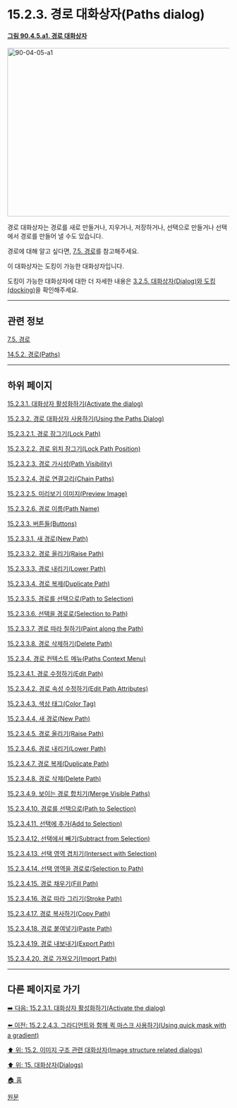 # 15.2.3. 경로 대화상자(Paths dialog)

<a id="90-04-05-a1"></a>

#### [그림 90.4.5.a1. 경로 대화상자](./90-04-0005-paths.md#90-04-05-a1)
<img width="894" height="382" alt="90-04-05-a1" src="https://github.com/wonder13662/gimp/assets/15767104/8909c470-8a8f-4125-a90b-9378be7e36c5" />

경로 대화상자는 경로를 새로 만들거나, 지우거나, 저장하거나, 선택으로 만들거나 선택에서 경로를 만들어 낼 수도 있습니다.

경로에 대해 알고 싶다면, [7.5. 경로](./07-05-00-paths.md)를 참고해주세요.

이 대화상자는 도킹이 가능한 대화상자입니다.

도킹이 가능한 대화상자에 대한 더 자세한 내용은 [3.2.5. 대화상자(Dialog)와 도킹(docking)](./03-02-05-00-dialogs-and-docking.md)을 확인해주세요.

***

## 관련 정보

[7.5. 경로](./07-05-00-paths.md)

[14.5.2. 경로(Paths)](./14-05-02-00-paths.md)

***

## 하위 페이지

[15.2.3.1. 대화상자 활성화하기(Activate the dialog)](./15-02-03-01-activate_the_dialog.md)

[15.2.3.2. 경로 대화상자 사용하기(Using the Paths Dialog)](./15-02-03-02-00-using_the_paths_dialog.md)

[15.2.3.2.1. 경로 잠그기(Lock Path)](./15-02-03-02-01-lock_path.md)

[15.2.3.2.2. 경로 위치 잠그기(Lock Path Position)](./15-02-03-02-02-lock_path_position.md)

[15.2.3.2.3. 경로 가시성(Path Visibility)](./15-02-03-02-03-path_visibility.md)

[15.2.3.2.4. 경로 연결고리(Chain Paths)](./15-02-03-02-04-chain_paths.md)

[15.2.3.2.5. 미리보기 이미지(Preview Image)](./15-02-03-02-05-preview_image.md)

[15.2.3.2.6. 경로 이름(Path Name)](./15-02-03-02-06-path_name.md)

[15.2.3.3. 버튼들(Buttons)](./15-02-03-03-00-buttons.md)

[15.2.3.3.1. 새 경로(New Path)](./15-02-03-03-01-new_path.md)

[15.2.3.3.2. 경로 올리기(Raise Path)](./15-02-03-03-02-raise_path.md)

[15.2.3.3.3. 경로 내리기(Lower Path)](./15-02-03-03-03-lower_path.md)

[15.2.3.3.4. 경로 복제(Duplicate Path)](./15-02-03-03-04-duplicate_path.md)

[15.2.3.3.5. 경로를 선택으로(Path to Selection)](./15-02-03-03-05-path_to_selection.md)

[15.2.3.3.6. 선택을 경로로(Selection to Path)](./15-02-03-03-06-selection_to_path.md)

[15.2.3.3.7. 경로 따라 칠하기(Paint along the Path)](./15-02-03-03-07-paint_along_the_path.md)

[15.2.3.3.8. 경로 삭제하기(Delete Path)](./15-02-03-03-08-delete_path.md)

[15.2.3.4. 경로 컨텍스트 메뉴(Paths Context Menu)](./15-02-03-04-00-paths_context_menu.md)

[15.2.3.4.1. 경로 수정하기(Edit Path)](./15-02-03-04-01-edit_path.md)

[15.2.3.4.2. 경로 속성 수정하기(Edit Path Attributes)](./15-02-03-04-02-edit_path_attributes.md)

[15.2.3.4.3. 색상 태그(Color Tag)](./15-02-03-04-03-color_tag.md)

[15.2.3.4.4. 새 경로(New Path)](./15-02-03-04-04-new_path.md)

[15.2.3.4.5. 경로 올리기(Raise Path)](./15-02-03-04-05-raise_path.md)

[15.2.3.4.6. 경로 내리기(Lower Path)](./15-02-03-04-06-lower_path.md)

[15.2.3.4.7. 경로 복제(Duplicate Path)](./15-02-03-04-07-duplicate_path.md)

[15.2.3.4.8. 경로 삭제(Delete Path)](./15-02-03-04-08-delete_path.md)

[15.2.3.4.9. 보이는 경로 합치기(Merge Visible Paths)](./15-02-03-04-09-merge_visible_paths.md)

[15.2.3.4.10. 경로를 선택으로(Path to Selection)](./15-02-03-04-10-path_to_selection.md)

[15.2.3.4.11. 선택에 추가(Add to Selection)](./15-02-03-04-11-add_to_selection.md)

[15.2.3.4.12. 선택에서 빼기(Subtract from Selection)](./15-02-03-04-12-subtract_from_selection.md)

[15.2.3.4.13. 선택 영역 겹치기(Intersect with Selection)](./15-02-03-04-13-intersect_with_selection.md)

[15.2.3.4.14. 선택 영역을 경로로(Selection to Path)](./15-02-03-04-14-selection_to_path.md)

[15.2.3.4.15. 경로 채우기(Fill Path)](./15-02-03-04-15-fill_path.md)

[15.2.3.4.16. 경로 따라 그리기(Stroke Path)](./15-02-03-04-16-stroke_path.md)

[15.2.3.4.17. 경로 복사하기(Copy Path)](./15-02-03-04-17-copy_path.md)

[15.2.3.4.18. 경로 붙여넣기(Paste Path)](./15-02-03-04-18-paste_path.md)

[15.2.3.4.19. 경로 내보내기(Export Path)](./15-02-03-04-19-export_path.md)

[15.2.3.4.20. 경로 가져오기(Import Path)](./15-02-03-04-20-import_path.md)

***

## 다른 페이지로 가기

[➡️ 다음: 15.2.3.1. 대화상자 활성화하기(Activate the dialog)](./15-02-03-01-activate_the_dialog.md)

[⬅️ 이전: 15.2.2.4.3. 그라디언트와 함께 퀵 마스크 사용하기(Using quick mask with a gradient)](./15-02-02-04-03-using_quick_mask_with_a_gradient.md)

[⬆️ 위: 15.2. 이미지 구조 관련 대화상자(Image structure related dialogs)](./15-02-00-image-structure-related-dialogs.md)

[⬆️ 위: 15. 대화상자(Dialogs)](./15-00-dialogs.md)

[🏠 홈](./00-home.md)

[원문](https://docs.gimp.org/2.10/ko/gimp-path-dialog.html)